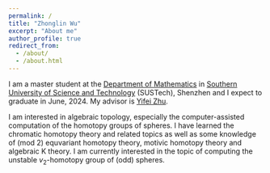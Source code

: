 ```yaml
---
permalink: /
title: "Zhonglin Wu"
excerpt: "About me"
author_profile: true
redirect_from: 
  - /about/
  - /about.html
---
```

I am a master student at the [Department of Mathematics](https://math.sustech.edu.cn/index.html?lang=en) in [Southern University of Science and Technology](https://www.sustech.edu.cn/en/) (SUSTech), Shenzhen and I expect to graduate in June, 2024. My advisor is [Yifei Zhu](https://yifeizhu.github.io/).

I am interested in algebraic topology, especially the computer-assisted computation of the homotopy groups of spheres. I have learned the chromatic homotopy theory and related topics as well as some knowledge of (mod 2) equvariant homotopy theory, motivic homotopy theory and algebraic K theory. I am currently interested in the topic of computing the unstable $v_2$-homotopy group of (odd) spheres. 

